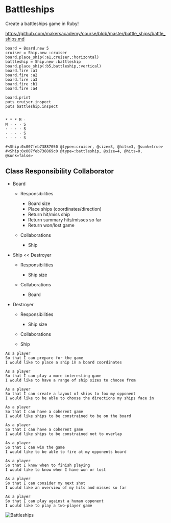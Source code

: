 Battleships
============

Create a battleships game in Ruby!

https://github.com/makersacademy/course/blob/master/battle_ships/battle_ships.md

```
board = Board.new 5
cruiser = Ship.new :cruiser
board.place_ship(:a1,cruiser,:horizontal)
battleship = Ship.new :battleship
board.place_ship(:b5,battleship,:vertical)
board.fire :a1
board.fire :a2
board.fire :a3
board.fire :b1
board.fire :a4

board.print
puts cruiser.inspect
puts battleship.inspect


* * * M ·
M · · · S
· · · · S
· · · · S
· · · · S

#<Ship:0x007feb73887050 @type=:cruiser, @size=3, @hits=3, @sunk=true>
#<Ship:0x007feb738869c0 @type=:battleship, @size=4, @hits=0, @sunk=false>
```


Class Responsibility Collaborator
---------------------------------

* Board
  * Responsibilities
    * Board size
    * Place ships (coordinates/direction)
    * Return hit/miss ship
    * Return summary hits/misses so far
    * Return won/lost game

  * Collaborations
    * Ship

* Ship << Destroyer
  * Responsibilities
    * Ship size

  * Collaborations
    * Board

* Destroyer
  * Responsibilities
    * Ship size

  * Collaborations
   * Ship




```
As a player
So that I can prepare for the game
I would like to place a ship in a board coordinates

As a player
So that I can play a more interesting game
I would like to have a range of ship sizes to choose from

As a player
So that I can create a layout of ships to fox my opponent
I would like to be able to choose the directions my ships face in

As a player
So that I can have a coherent game
I would like ships to be constrained to be on the board

As a player
So that I can have a coherent game
I would like ships to be constrained not to overlap

As a player
So that I can win the game
I would like to be able to fire at my opponents board

As a player
So that I know when to finish playing
I would like to know when I have won or lost

As a player
So that I can consider my next shot
I would like an overview of my hits and misses so far

As a player
So that I can play against a human opponent
I would like to play a two-player game
```

![Battleships](http://upload.wikimedia.org/wikipedia/commons/e/e4/Battleships_Paper_Game.svg "Battleships")
